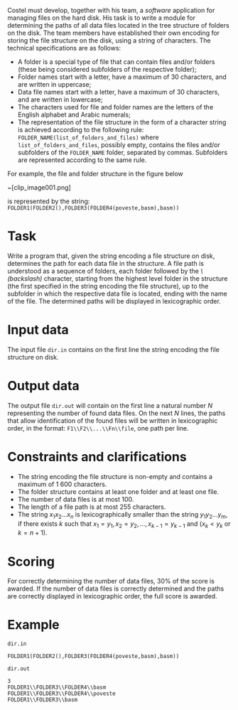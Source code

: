 Costel must develop, together with his team, a _software_ application for managing files on the hard disk. His task is to write a module for determining the paths of all data files located in the tree structure of folders on the disk. The team members have established their own encoding for storing the file structure on the disk, using a string of characters. The technical specifications are as follows:

- A folder is a special type of file that can contain files and/or folders (these being considered subfolders of the respective folder);
- Folder names start with a letter, have a maximum of 30 characters, and are written in uppercase;
- Data file names start with a letter, have a maximum of 30 characters, and are written in lowercase;
- The characters used for file and folder names are the letters of the English alphabet and Arabic numerals;
- The representation of the file structure in the form of a character string is achieved according to the following rule: `FOLDER_NAME(list_of_folders_and_files)` where `list_of_folders_and_files`, possibly empty, contains the files and/or subfolders of the `FOLDER_NAME` folder, separated by commas. Subfolders are represented according to the same rule.

For example, the file and folder structure in the figure below

~[clip_image001.png]

is represented by the string: `FOLDER1(FOLDER2(),FOLDER3(FOLDER4(poveste,basm),basm))`

# Task

Write a program that, given the string encoding a file structure on disk, determines the path for each data file in the structure. A file path is understood as a sequence of folders, each folder followed by the _\\(backslash)_ character, starting from the highest level folder in the structure (the first specified in the string encoding the file structure), up to the subfolder in which the respective data file is located, ending with the name of the file. The determined paths will be displayed in lexicographic order.

# Input data

The input file `dir.in` contains on the first line the string encoding the file structure on disk.

# Output data

The output file `dir.out` will contain on the first line a natural number $N$ representing the number of found data files. On the next $N$ lines, the paths that allow identification of the found files will be written in lexicographic order, in the format: `F1\\F2\\...\\Fn\\file`, one path per line.

# Constraints and clarifications

* The string encoding the file structure is non-empty and contains a maximum of $1\ 600$ characters.
* The folder structure contains at least one folder and at least one file.
* The number of data files is at most $100$.
* The length of a file path is at most $255$ characters.
* The string $x_1x_2…x_n$ is lexicographically smaller than the string $y_1y_2…y_m$, if there exists $k$ such that $x_1=y_1,x_2=y_2,…,x_{k-1}=y_{k-1}$ and ($x_k<y_k$ or $k=n+1$).

# Scoring

For correctly determining the number of data files, $30\%$ of the score is awarded. If the number of data files is correctly determined and the paths are correctly displayed in lexicographic order, the full score is awarded.

# Example

`dir.in`
```
FOLDER1(FOLDER2(),FOLDER3(FOLDER4(poveste,basm),basm))
```

`dir.out`
```
3
FOLDER1\\FOLDER3\\FOLDER4\\basm
FOLDER1\\FOLDER3\\FOLDER4\\poveste
FOLDER1\\FOLDER3\\basm
```